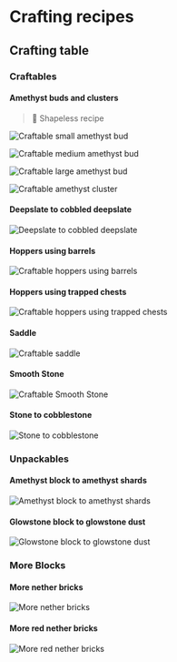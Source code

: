 # Crafting recipes

## Crafting table

### Craftables

#### Amethyst buds and clusters

> :twisted_rightwards_arrows: Shapeless recipe

![Craftable small amethyst bud](images/crafting_table/craftables/small_amethyst_bud.png)

![Craftable medium amethyst bud](images/crafting_table/craftables/medium_amethyst_bud.png)

![Craftable large amethyst bud](images/crafting_table/craftables/large_amethyst_bud.png)

![Craftable amethyst cluster](images/crafting_table/craftables/amethyst_cluster.png)

#### Deepslate to cobbled deepslate

![Deepslate to cobbled deepslate](images/stonecutter/cobbled_deepslate.png)

#### Hoppers using barrels

![Craftable hoppers using barrels](images/crafting_table/craftables/hopper.png)

#### Hoppers using trapped chests

![Craftable hoppers using trapped chests](images/crafting_table/craftables/hopper_trapped.png)

#### Saddle

![Craftable saddle](images/crafting_table/craftables/saddle.png)

#### Smooth Stone

![Craftable Smooth Stone](images/crafting_table/craftables/smooth_stone.png)

#### Stone to cobblestone

![Stone to cobblestone](images/stonecutter/cobblestone.png)

### Unpackables

#### Amethyst block to amethyst shards

![Amethyst block to amethyst shards](images/crafting_table/unpackables/amethyst_shard.png)

#### Glowstone block to glowstone dust

![Glowstone block to glowstone dust](images/crafting_table/unpackables/glowstone_dust.png)

### More Blocks

#### More nether bricks

![More nether bricks](images/crafting_table/more_blocks/nether_bricks.png)

#### More red nether bricks

![More red nether bricks](images/crafting_table/more_blocks/red_nether_bricks.png)

 <!-- TODO: Make consistent 2x2 and 3x3 recipes -->
 <!-- TODO: Adjust categories -->
